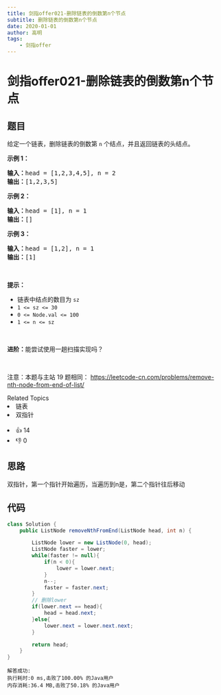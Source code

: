 ```yaml
---
title: 剑指offer021-删除链表的倒数第n个节点
subtitle: 删除链表的倒数第n个节点
date: 2020-01-01
author: 高明
tags:
	- 剑指offer
---
```




# 剑指offer021-删除链表的倒数第n个节点

## 题目

<p>给定一个链表，删除链表的倒数第&nbsp;<code>n</code><em>&nbsp;</em>个结点，并且返回链表的头结点。</p>

<p><strong>示例 1：</strong></p>

<pre>
<strong>输入：</strong>head = [1,2,3,4,5], n = 2
<strong>输出：</strong>[1,2,3,5]
</pre>

<p><strong>示例 2：</strong></p>

<pre>
<strong>输入：</strong>head = [1], n = 1
<strong>输出：</strong>[]
</pre>

<p><strong>示例 3：</strong></p>

<pre>
<strong>输入：</strong>head = [1,2], n = 1
<strong>输出：</strong>[1]
</pre>

<p>&nbsp;</p>

<p><strong>提示：</strong></p>

<ul>
	<li>链表中结点的数目为 <code>sz</code></li>
	<li><code>1 &lt;= sz &lt;= 30</code></li>
	<li><code>0 &lt;= Node.val &lt;= 100</code></li>
	<li><code>1 &lt;= n &lt;= sz</code></li>
</ul>

<p>&nbsp;</p>

<p><strong>进阶：</strong>能尝试使用一趟扫描实现吗？</p>

<p>&nbsp;</p>

<p><meta charset="UTF-8" />注意：本题与主站 19&nbsp;题相同：&nbsp;<a href="https://leetcode-cn.com/problems/remove-nth-node-from-end-of-list/">https://leetcode-cn.com/problems/remove-nth-node-from-end-of-list/</a></p>
<div><div>Related Topics</div><div><li>链表</li><li>双指针</li></div></div><br><div><li>👍 14</li><li>👎 0</li></div>

## 思路

双指针，第一个指针开始遍历，当遍历到n是，第二个指针往后移动

## 代码

```java
class Solution {
    public ListNode removeNthFromEnd(ListNode head, int n) {

        ListNode lower = new ListNode(0, head);
        ListNode faster = lower;
        while(faster != null){
            if(n < 0){
                lower = lower.next;
            }
            n--;
            faster = faster.next;
        }
        // 删除lower
        if(lower.next == head){
            head = head.next;
        }else{
            lower.next = lower.next.next;
        }

        return head;
    }
}
```

```
解答成功:
执行耗时:0 ms,击败了100.00% 的Java用户
内存消耗:36.4 MB,击败了50.18% 的Java用户
```

